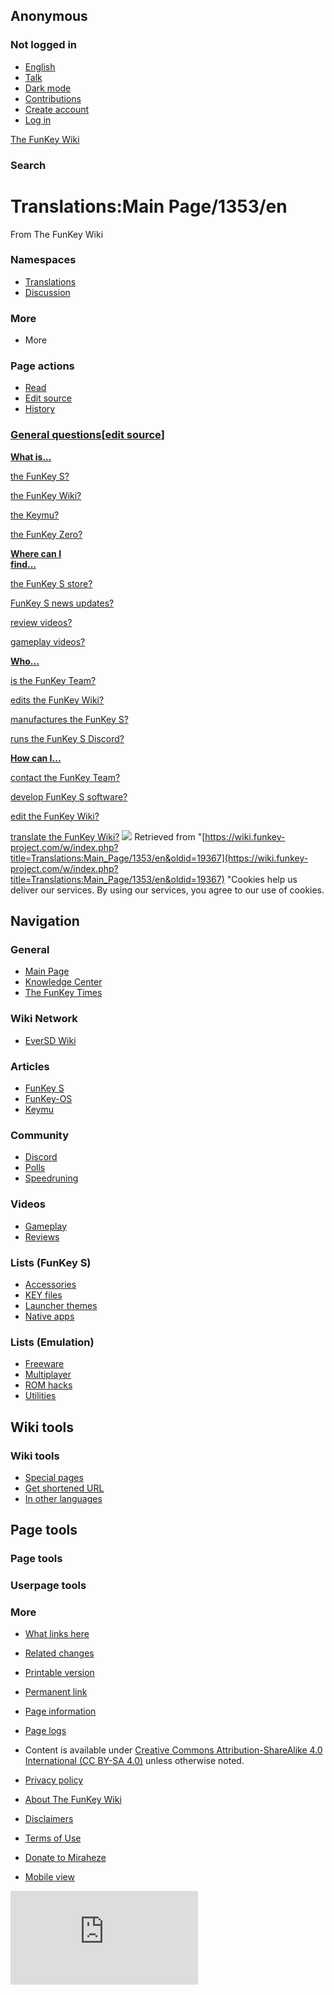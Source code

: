 ## Anonymous

### Not logged in

* [English](#)
* [Talk](/wiki/Special:MyTalk "Discussion about edits from this IP address [n]")
* [Dark mode](#)
* [Contributions](/wiki/Special:MyContributions "A list of edits made from this IP address [y]")
* [Create account](/w/index.php?title=Special:CreateAccount&returnto=Translations%3AMain+Page%2F1353%2Fen "You are encouraged to create an account and log in; however, it is not mandatory")
* [Log in](/w/index.php?title=Special:UserLogin&returnto=Translations%3AMain+Page%2F1353%2Fen "You are encouraged to log in; however, it is not mandatory [o]")

[The FunKey Wiki](/wiki/Main_Page)

### Search

# Translations:Main Page/1353/en

From The FunKey Wiki

### Namespaces

* [Translations](/wiki/Translations:Main_Page/1353/en)
* [Discussion](/w/index.php?title=Translations_talk:Main_Page/1353/en&action=edit&redlink=1 "Discussion about the content page (page does not exist) [t]")

### More

* More

### Page actions

* [Read](/wiki/Translations:Main_Page/1353/en)
* [Edit source](/w/index.php?title=Translations:Main_Page/1353/en&action=edit "Edit this page [e]")
* [History](/w/index.php?title=Translations:Main_Page/1353/en&action=history "Past revisions of this page [h]")

### <u>General questions</u>[[edit source](/w/index.php?title=Translations:Main_Page/1353/en&action=edit&section=1 "Edit section: General questions")]

**<u>What is...</u>**

[ the FunKey S?](/wiki/FunKey_Wiki_Knowledge_Center#What_is_the_FunKey_S? "FunKey Wiki Knowledge Center")

[ the FunKey Wiki?](/wiki/FunKey_Wiki_Knowledge_Center#What_is_the_purpose_of_this_wiki? "FunKey Wiki Knowledge Center")

[ the Keymu?](/wiki/Keymu "Keymu")

[ the FunKey Zero?](/wiki/FunKey_Zero "FunKey Zero")

**<u>Where can I</u>**<br>
**<u>find...</u>**

[ the FunKey S store?](/wiki/FunKey_Wiki_Knowledge_Center#Where_can_I_buy_a_FunKey_S? "FunKey Wiki Knowledge Center")

[ FunKey S news updates?](/wiki/FunKey_Wiki_Knowledge_Center#Where_can_I_find_FunKey_S_news_updates? "FunKey Wiki Knowledge Center")

[ review videos?](/wiki/The_FunKey_Times#Media_Reviews "The FunKey Times")

[ gameplay videos?](/wiki/List_of_games_with_FunKey_S_gameplay_footage "List of games with FunKey S gameplay footage")

**<u>Who...</u>**

[ is the FunKey Team?](/wiki/FunKey_Wiki_Knowledge_Center#Who_is_the_FunKey_Team? "FunKey Wiki Knowledge Center")

[ edits the FunKey Wiki?](/wiki/FunKey_Wiki_Knowledge_Center#Who_edits_The_FunKey_Wiki? "FunKey Wiki Knowledge Center")

[ manufactures the FunKey S?](/wiki/FunKey_Wiki_Knowledge_Center#Where_is_the_FunKey_S_manufactured? "FunKey Wiki Knowledge Center")

[ runs the FunKey S Discord?](/wiki/FunKey_Wiki_Knowledge_Center#How_can_I_translate_The_FunKey_Wiki? "FunKey Wiki Knowledge Center")

**<u>How can I...</u>**

[ contact the FunKey Team?](/wiki/FunKey_Wiki_Knowledge_Center#How_can_I_contact_the_FunKey_Team? "FunKey Wiki Knowledge Center")

[ develop FunKey S software?](/wiki/FunKey_Wiki_Knowledge_Center#Can_I_develop_software_for_the_FunKey_S? "FunKey Wiki Knowledge Center")

[ edit the FunKey Wiki?](/wiki/FunKey_Wiki_Knowledge_Center#How_can_I_edit_The_FunKey_Wiki? "FunKey Wiki Knowledge Center")

[ translate the FunKey Wiki?](/wiki/FunKey_Wiki_Knowledge_Center#How_can_I_translate_The_FunKey_Wiki? "FunKey Wiki Knowledge Center")
![](https://wiki.funkey-project.com/wiki/Special:CentralAutoLogin/start?type=1x1) Retrieved from "[https://wiki.funkey-project.com/w/index.php?title=Translations:Main_Page/1353/en&oldid=19367](https://wiki.funkey-project.com/w/index.php?title=Translations:Main_Page/1353/en&oldid=19367) "Cookies help us deliver our services. By using our services, you agree to our use of cookies.

## Navigation

### General

* [Main Page](/wiki/Main_Page)
* [Knowledge Center](/wiki/FunKey_Wiki_Knowledge_Center)
* [The FunKey Times](/wiki/The_FunKey_Times)

### Wiki Network

* [EverSD Wiki](https://eversd.miraheze.org/wiki/Main_Page)

### Articles

* [FunKey S](/wiki/FunKey_S)
* [FunKey-OS](/wiki/FunKey-OS)
* [Keymu](/wiki/Keymu)

### Community

* [Discord](/wiki/FunKey_Community_Discord_Server)
* [Polls](/wiki/FunKey_Community_Poll)
* [Speedruning](/wiki/FunKey_Speedrun_Leaderboards)

### Videos

* [Gameplay](/wiki/List_of_games_with_FunKey_S_gameplay_footage)
* [Reviews](/wiki/The_FunKey_Times#Media_Reviews)

### Lists (FunKey S)

* [Accessories](/wiki/List_of_FunKey_S_compatible_keychain_accessories)
* [KEY files](/wiki/List_of_pre-configured_KEY_files)
* [Launcher themes](/wiki/List_of_third-party_launcher_themes)
* [Native apps](/wiki/List_of_third-party_OPK_applications)

### Lists (Emulation)

* [Freeware](/wiki/List_of_emulatable_games_(freeware))
* [Multiplayer](/wiki/List_of_games_with_hotseat_multiplayer)
* [ROM hacks](/wiki/List_of_recommended_ROM_hacks)
* [Utilities](/wiki/List_of_emulatable_utilities)

## Wiki tools

### Wiki tools

* [Special pages](/wiki/Special:SpecialPages "A list of all special pages [q]")
* [Get shortened URL](/w/index.php?title=Special:UrlShortener&url=https%3A%2F%2Fwiki.funkey-project.com%2Fwiki%2FTranslations%3AMain_Page%2F1353%2Fen)
* [In other languages](/w/index.php?title=Special:Translations&message=Translations%3AMain_Page%2F1353)

## Page tools

### Page tools

### Userpage tools

### More

* [What links here](/wiki/Special:WhatLinksHere/Translations:Main_Page/1353/en "A list of all wiki pages that link here [j]")
* [Related changes](/wiki/Special:RecentChangesLinked/Translations:Main_Page/1353/en "Recent changes in pages linked from this page [k]")
* [Printable version](javascript:print(); "Printable version of this page [p]")
* [Permanent link](/w/index.php?title=Translations:Main_Page/1353/en&oldid=19367 "Permanent link to this revision of the page")
* [Page information](/w/index.php?title=Translations:Main_Page/1353/en&action=info "More information about this page")
* [Page logs](/w/index.php?title=Special:Log&page=Translations%3AMain+Page%2F1353%2Fen)

* Content is available under [Creative Commons Attribution-ShareAlike 4.0 International (CC BY-SA 4.0)](https://creativecommons.org/licenses/by-sa/4.0/) unless otherwise noted.

* [Privacy policy](https://meta.miraheze.org/wiki/Privacy_Policy "m:Privacy Policy")
* [About The FunKey Wiki](/wiki/The_FunKey_Wiki:About "The FunKey Wiki:About")
* [Disclaimers](/wiki/The_FunKey_Wiki:General_disclaimer "The FunKey Wiki:General disclaimer")
* [Terms of Use](https://meta.miraheze.org/wiki/Terms_of_Use "m:Terms of Use")
* [Donate to Miraheze](https://meta.miraheze.org/wiki/Special:MyLanguage/Donate "m:Special:MyLanguage/Donate")
* [Mobile view](https://wiki.funkey-project.com/w/index.php?title=Translations:Main_Page/1353/en&mobileaction=toggle_view_mobile)

![](https://matomo.miraheze.org/matomo.php?idsite=6355&rec=1&action_name=Translations:Main_Page/1353/en)
